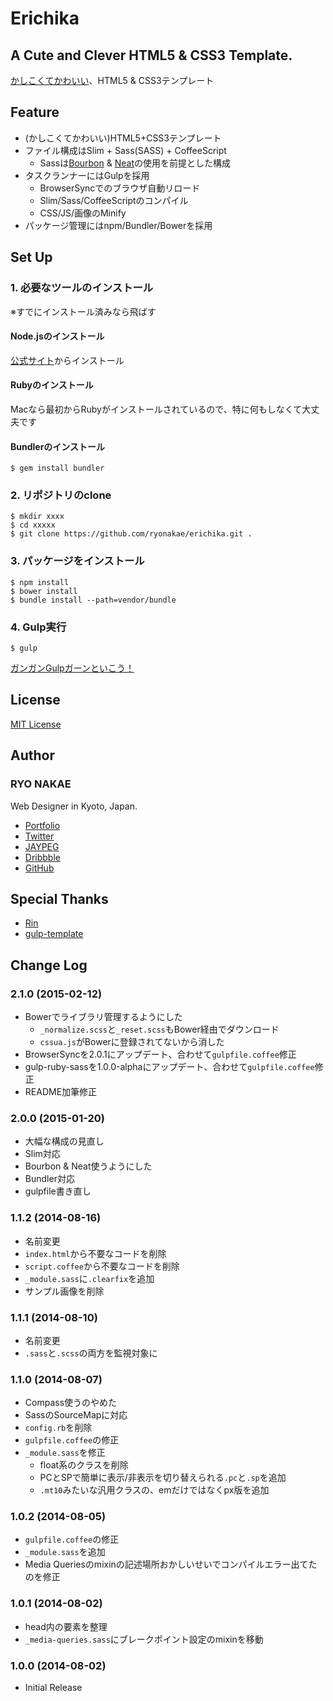# Erichika

## A Cute and Clever HTML5 & CSS3 Template.

[かしこくてかわいい](http://cl.ly/image/3F1j3r0u1I00)、HTML5 & CSS3テンプレート


## Feature

* (かしこくてかわいい)HTML5+CSS3テンプレート
* ファイル構成はSlim + Sass(SASS) + CoffeeScript
  - Sassは[Bourbon](http://bourbon.io/) & [Neat](http://neat.bourbon.io/)の使用を前提とした構成
* タスクランナーにはGulpを採用
  - BrowserSyncでのブラウザ自動リロード
  - Slim/Sass/CoffeeScriptのコンパイル
  - CSS/JS/画像のMinify
* パッケージ管理にはnpm/Bundler/Bowerを採用


## Set Up
### 1. 必要なツールのインストール
※すでにインストール済みなら飛ばす

#### Node.jsのインストール
[公式サイト](http://nodejs.jp/nodejs.org_ja/docs/v0.10/)からインストール

#### Rubyのインストール
Macなら最初からRubyがインストールされているので、特に何もしなくて大丈夫です

#### Bundlerのインストール

    $ gem install bundler

### 2. リポジトリのclone

    $ mkdir xxxx
    $ cd xxxxx
    $ git clone https://github.com/ryonakae/erichika.git .

### 3. パッケージをインストール
    
    $ npm install
    $ bower install
    $ bundle install --path=vendor/bundle

### 4. Gulp実行

    $ gulp
    
[ガンガンGulpガーンといこう！](http://cl.ly/image/0e2x3D1M3J1p)


## License

[MIT License](https://github.com/ryonakae/erichika/blob/master/LICENSE)


## Author

### RYO NAKAE

Web Designer in Kyoto, Japan.

* [Portfolio](http://brdr.jp)
* [Twitter](https://twitter.com/ryo_dg)
* [JAYPEG](https://jypg.net/ryo_dg)
* [Dribbble](https://dribbble.com/ryo_dg)
* [GitHub](https://github.com/ryonakae)


## Special Thanks

* [Rin](https://github.com/sanographix/rin-html-template)
* [gulp-template](https://github.com/310u8/gulp-template)


## Change Log
### 2.1.0 (2015-02-12)
* Bowerでライブラリ管理するようにした
  - `_normalize.scss`と`_reset.scss`もBower経由でダウンロード
  - `cssua.js`がBowerに登録されてないから消した
* BrowserSyncを2.0.1にアップデート、合わせて`gulpfile.coffee`修正
* gulp-ruby-sassを1.0.0-alphaにアップデート、合わせて`gulpfile.coffee`修正
* README加筆修正

### 2.0.0 (2015-01-20)
* 大幅な構成の見直し
* Slim対応
* Bourbon & Neat使うようにした
* Bundler対応
* gulpfile書き直し

### 1.1.2 (2014-08-16)
* 名前変更
* `index.html`から不要なコードを削除
* `script.coffee`から不要なコードを削除
* `_module.sass`に`.clearfix`を追加
* サンプル画像を削除

### 1.1.1 (2014-08-10)
* 名前変更
* `.sass`と`.scss`の両方を監視対象に

### 1.1.0 (2014-08-07)
* Compass使うのやめた
* SassのSourceMapに対応
* `config.rb`を削除
* `gulpfile.coffee`の修正
* `_module.sass`を修正
  * float系のクラスを削除
  * PCとSPで簡単に表示/非表示を切り替えられる`.pc`と`.sp`を追加
  * `.mt10`みたいな汎用クラスの、emだけではなくpx版を追加

### 1.0.2 (2014-08-05)
* `gulpfile.coffee`の修正
* `_module.sass`を追加
* Media Queriesのmixinの記述場所おかしいせいでコンパイルエラー出てたのを修正

### 1.0.1 (2014-08-02)
* head内の要素を整理
* `_media-queries.sass`にブレークポイント設定のmixinを移動

### 1.0.0 (2014-08-02)
* Initial Release